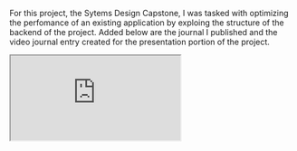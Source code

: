 For this project, the Sytems Design Capstone, I was tasked with optimizing the perfomance of an existing application by exploing the structure of the backend of the project. Added below are the journal I published and the video journal entry created for the presentation portion of the project.

<iframe src="https://docs.google.com/document/d/e/2PACX-1vRQ1RbL21GJe2H7k4_Whyqa79vbim4Aepipkva1_fSxLMJKTsMSXJnLY2lM2f0FAez95Hbt3Jvtie2N/pub?embedded=true"></iframe>
